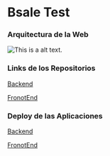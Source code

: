 # Bsale Test

### Arquitectura de la Web

![This is a alt text.](https://res.cloudinary.com/doyjg2gyo/image/upload/v1639400755/Bsale/BsaleArqui_gh53qq.png "This is a sample image.")

### Links de los Repositorios

[Backend](https://github.com/jorgeluisrupay/BsaleBackEnd/
"Repositorio del Backend")

[FronotEnd](https://github.com/jorgeluisrupay/BsaleFrontEnd/
"Repositorio del FrontEnd")

### Deploy de las Aplicaciones

[Backend](https://bsalenode.herokuapp.com/productos
"Deploy del Backend")

[FronotEnd](https://bsaletest-jorgeluisrupay.netlify.app
"Deploy del FrontEnd")